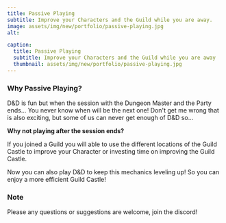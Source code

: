 ```yaml
---
title: Passive Playing
subtitle: Improve your Characters and the Guild while you are away.
image: assets/img/new/portfolio/passive-playing.jpg
alt: 

caption:
  title: Passive Playing
  subtitle: Improve your Characters and the Guild while you are away
  thumbnail: assets/img/new/portfolio/passive-playing.jpg
---
```


### Why Passive Playing?

D&D is fun but when the session with the Dungeon Master and the Party ends... You never know when will be the next one! Don't get me wrong that is also exciting, but some of us can never get enough of D&D so... 

**Why not playing after the session ends?**

If you joined a Guild you will able to use the different locations of the Guild Castle to improve your Character or investing time on improving the Guild Castle.

Now you can also play D&D to keep this mechanics leveling up! So you can enjoy a more efficient Guild Castle!

### Note

Please any questions or suggestions are welcome, join the discord!
